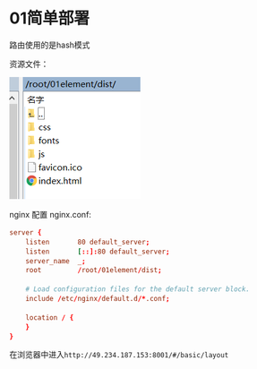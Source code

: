# 01简单部署

路由使用的是hash模式

资源文件：

![01](./images/01.png)

nginx 配置 nginx.conf:

```conf
server {
    listen       80 default_server;
    listen       [::]:80 default_server;
    server_name  _;
    root         /root/01element/dist;

    # Load configuration files for the default server block.
    include /etc/nginx/default.d/*.conf;

    location / {
    }
}
```

在浏览器中进入`http://49.234.187.153:8001/#/basic/layout`